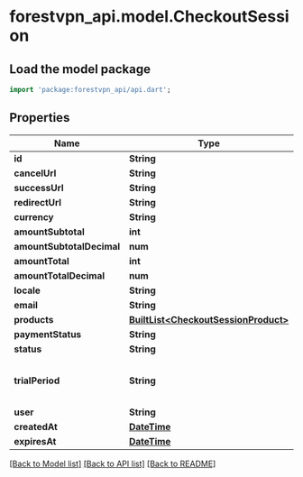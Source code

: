 # forestvpn_api.model.CheckoutSession

## Load the model package
```dart
import 'package:forestvpn_api/api.dart';
```

## Properties
Name | Type | Description | Notes
------------ | ------------- | ------------- | -------------
**id** | **String** |  | 
**cancelUrl** | **String** |  | 
**successUrl** | **String** |  | 
**redirectUrl** | **String** |  | [optional] 
**currency** | **String** |  | 
**amountSubtotal** | **int** |  | 
**amountSubtotalDecimal** | **num** |  | 
**amountTotal** | **int** |  | 
**amountTotalDecimal** | **num** |  | 
**locale** | **String** |  | [optional] 
**email** | **String** |  | [optional] 
**products** | [**BuiltList&lt;CheckoutSessionProduct&gt;**](CheckoutSessionProduct.md) |  | 
**paymentStatus** | **String** |  | 
**status** | **String** |  | 
**trialPeriod** | **String** | Trial period duration in ISO 8601 format. | [optional] 
**user** | **String** |  | [optional] 
**createdAt** | [**DateTime**](DateTime.md) |  | 
**expiresAt** | [**DateTime**](DateTime.md) |  | 

[[Back to Model list]](../README.md#documentation-for-models) [[Back to API list]](../README.md#documentation-for-api-endpoints) [[Back to README]](../README.md)


